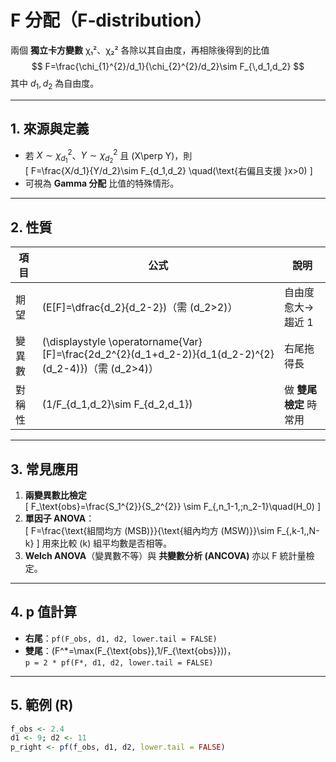 # F 分配（F‑distribution）

 兩個 **獨立卡方變數** χ₁²、χ₂² 各除以其自由度，再相除後得到的比值  
$$
F=\frac{\chi_{1}^{2}/d_1}{\chi_{2}^{2}/d_2}\sim F_{\,d_1,d_2}
$$
其中 $d_1, d_2$ 為自由度。

---

## 1. 來源與定義
- 若 $X\sim\chi^2_{d_1}$、$Y\sim\chi^2_{d_2}$ 且 \(X\perp Y\)，則  
  \[
    F=\frac{X/d_1}{Y/d_2}\sim F_{d_1,d_2}
    \quad(\text{右偏且支援 }x>0)
  \]
- 可視為 **Gamma 分配** 比值的特殊情形。

---

## 2. 性質
| 項目 | 公式 | 說明 |
|------|------|------|
| 期望 | \(E[F]=\dfrac{d_2}{d_2-2}\)（需 \(d_2>2\)） | 自由度愈大→趨近 1 |
| 變異數 | \(\displaystyle \operatorname{Var}[F]=\frac{2d_2^{2}(d_1+d_2-2)}{d_1(d_2-2)^{2}(d_2-4)}\)（需 \(d_2>4\)） | 右尾拖得長 |
| 對稱性 | \(1/F_{d_1,d_2}\sim F_{d_2,d_1}\) | 做 **雙尾檢定** 時常用 |

---

## 3. 常見應用
1. **兩變異數比檢定**  
   \[
     F_\text{obs}=\frac{S_1^{2}}{S_2^{2}}
     \sim F_{\,n_1-1,\;n_2-1}\quad(H_0)
   \]
2. **單因子 ANOVA**：  
   \[
     F=\frac{\text{組間均方 (MSB)}}{\text{組內均方 (MSW)}}\sim F_{\,k-1,\,N-k}
   \]
   用來比較 \(k\) 組平均數是否相等。
3. **Welch ANOVA**（變異數不等）與 **共變數分析 (ANCOVA)** 亦以 F 統計量檢定。

---

## 4. p 值計算
- **右尾**：`pf(F_obs, d1, d2, lower.tail = FALSE)`  
- **雙尾**：\(F^\*=\max(F_{\text{obs}},1/F_{\text{obs}})\)，  
  `p = 2 * pf(F*, d1, d2, lower.tail = FALSE)`

---

## 5. 範例 (R)
```r
f_obs <- 2.4
d1 <- 9; d2 <- 11
p_right <- pf(f_obs, d1, d2, lower.tail = FALSE)
